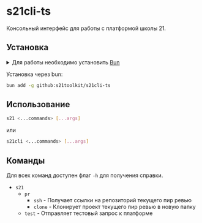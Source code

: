 # s21cli-ts

Консольный интерфейс для работы с платформой школы 21.

## Установка

<details>

<summary>
Для работы необходимо установить <a href="https://bun.sh">Bun</a>
</summary>

```sh
curl -fsSL https://bun.sh/install | bash
```

</details>

Установка через bun:

```sh
bun add -g github:s21toolkit/s21cli-ts
```

## Использование

```sh
s21 <...commands> [...args]
```

или

```sh
s21cli <...commands> [...args]
```

## Команды

Для всех команд доступен флаг `-h` для получения справки.

- `s21`
  - `pr`
    - `ssh` - Получает ссылки на репозиторий текущего пир ревью
    - `clone` - Клонирует проект текущего пир ревью в новую папку
  - `test` - Отправляет тестовый запрос к платформе
